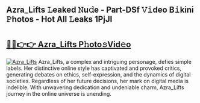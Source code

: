 ## Azra_Lifts 𝙻eaked 𝙽u𝚍e - Part-DSf 𝚅𝚒deo B𝚒kini 𝙿hotos - Hot All 𝙻eaks 1PjJI

# <h2><a href="http://ld0urv9.urlbe.top/?page=Azra_Lifts">🔗🔗👉👉 Azra_Lifts P𝚑oto𝚜Vid𝚎o</a></h2>

[![Azra_Lifts](https://i.imgur.com/eBuTRDB.gif)](http://ld0urv9.urlbe.top/?page=Azra_Lifts)
Azra_Lifts, a complex and intriguing personage, defies simple labels. Her distinctive online style has captivated and provoked critics, generating debates on ethics, self-expression, and the dynamics of digital societies. Regardless of her future decisions, her mark on digital media is indelible. With unwavering dedication and undeniable charm, Azra_Lifts journey in the online universe is unending.
